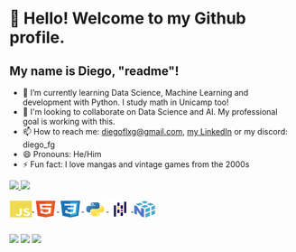# 👋 Hello! Welcome to my Github profile.
## My name is Diego, "readme"!

- 🌱 I’m currently learning Data Science, Machine Learning and development with Python. I study math in Unicamp too!
- 👯 I'm looking to collaborate on Data Science and AI. My professional goal is working with this.
- 📫 How to reach me: diegoflxg@gmail.com, [my LinkedIn](https://www.linkedin.com/in/diego-felix-garcia-a25b4a28a/) or my discord: diego_fg
- 😄 Pronouns: He/Him
- ⚡ Fun fact: I love mangas and vintage games from the 2000s

<div>
  <a href="https://github.com/diegoflxgarcia">
  <img height="180em" src="https://github-readme-stats.vercel.app/api?username=diegoflxgarcia&show_icons=true&theme=dracula&include_all_commits=true&count_private=true"/>
  <img height="180em" src="https://github-readme-stats.vercel.app/api/top-langs/?username=diegoflxgarcia&layout=compact&langs_count=16&theme=dracula"/>
</div>
<div style="display: inline_block"><br>
  <img align="center" height="30" width="40" src="https://raw.githubusercontent.com/devicons/devicon/master/icons/javascript/javascript-plain.svg">
  <img align="center" height="30" width="40" src="https://raw.githubusercontent.com/devicons/devicon/master/icons/html5/html5-original.svg">
  <img align="center" height="30" width="40" src="https://raw.githubusercontent.com/devicons/devicon/master/icons/css3/css3-original.svg">
  <img align="center" height="30" width="40" src="https://raw.githubusercontent.com/devicons/devicon/master/icons/python/python-original.svg">
  <img align="center" height="30" width="40" src="https://raw.githubusercontent.com/devicons/devicon/master/icons/pandas/pandas-original.svg">
  <img align="center" height="30" width="40" src="https://raw.githubusercontent.com/devicons/devicon/master/icons/numpy/numpy-original.svg">
</div>
    
##

<div> 
  <a href = "mailto:diegoflxg@gmail.com"><img src="https://img.shields.io/badge/-Gmail-%23333?style=for-the-badge&logo=gmail&logoColor=white" target="_blank"></a>
  <a href="https://www.linkedin.com/in/diego-felix-garcia-a25b4a28a/" target="_blank"><img src="https://img.shields.io/badge/-LinkedIn-%230077B5?style=for-the-badge&logo=linkedin&logoColor=white" target="_blank"></a>
  <a href="https://discord.gg/Q26F3aX8" target="_blank"><img src="https://img.shields.io/badge/Discord-7289DA?style=for-the-badge&logo=discord&logoColor=white" target="_blank"></a> 
</div>
